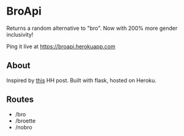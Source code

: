 # BroApi
Returns a random alternative to "bro". Now with 200% more gender inclusivity! 

Ping it live at https://broapi.herokuapp.com

## About

Inspired by [this](https://www.facebook.com/groups/hackathonhackers/permalink/1131363910252426/) HH post. Built with flask, hosted on Heroku. 

## Routes

* /bro
* /broette
* /nobro
